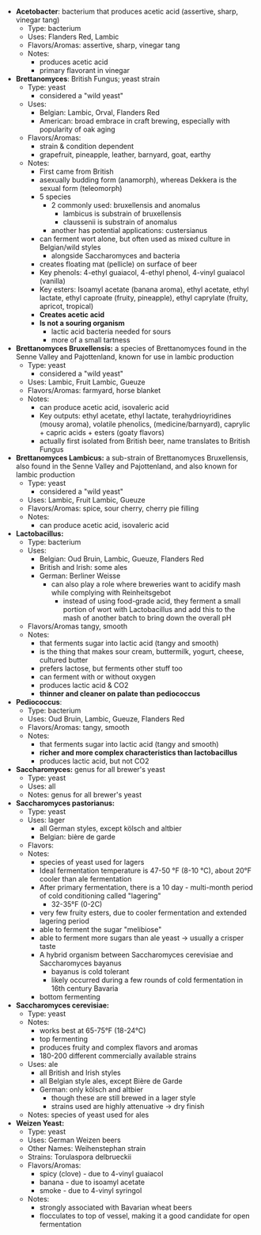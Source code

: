 * **Acetobacter**: bacterium that produces acetic acid (assertive, sharp, vinegar tang)
	* Type: bacterium
	* Uses: Flanders Red, Lambic
	* Flavors/Aromas: assertive, sharp, vinegar tang
	* Notes:
		* produces acetic acid
		* primary flavorant in vinegar
* **Brettanomyces**: British Fungus; yeast strain
	* Type: yeast
		* considered a "wild yeast"
	* Uses: 
		* Belgian: Lambic, Orval, Flanders Red
		* American: broad embrace in craft brewing, especially with popularity of oak aging
	* Flavors/Aromas:
		* strain & condition dependent
		* grapefruit, pineapple, leather, barnyard, goat, earthy
	* Notes: 
		* First came from British
		* asexually budding form (anamorph), whereas Dekkera is the sexual form (teleomorph)
		* 5 species
			* 2 commonly used: bruxellensis and anomalus
				* lambicus is substrain of bruxellensis
				* claussenii is substrain of anomalus
			* another has potential applications: custersianus
		* can ferment wort alone, but often used as mixed culture in Belgian/wild styles
			* alongside Saccharomyces and bacteria
		* creates floating mat (pellicle) on surface of beer
		* Key phenols: 4-ethyl guaiacol, 4-ethyl phenol, 4-vinyl guaiacol (vanilla)
		* Key esters: Isoamyl acetate (banana aroma), ethyl acetate, ethyl lactate, ethyl caproate (fruity, pineapple), ethyl caprylate (fruity, apricot, tropical)
		* **Creates acetic acid**
		* **Is not a souring organism**
			* lactic acid bacteria needed for sours
			* more of a small tartness
* **Brettanomyces Bruxellensis:** a species of Brettanomyces found in the Senne Valley and Pajottenland, known for use in lambic production
	* Type: yeast
		* considered a "wild yeast"
	* Uses: Lambic, Fruit Lambic, Gueuze
	* Flavors/Aromas: farmyard, horse blanket
	* Notes:
		* can produce acetic acid, isovaleric acid
		* Key outputs: ethyl acetate, ethyl lactate, terahydrioyridines (mousy aroma), volatile phenolics, (medicine/barnyard), caprylic + capric acids + esters (goaty flavors)
		* actually first isolated from British beer, name translates to British Fungus
* **Brettanomyces Lambicus:** a sub-strain of Brettanomyces Bruxellensis, also found in the Senne Valley and Pajottenland, and also known for lambic production
	* Type: yeast
		* considered a "wild yeast"
	* Uses: Lambic, Fruit Lambic, Gueuze
	* Flavors/Aromas: spice, sour cherry, cherry pie filling
	* Notes:
		* can produce acetic acid, isovaleric acid
* **Lactobacillus:** 
	* Type: bacterium 
	* Uses: 
		* Belgian: Oud Bruin, Lambic, Gueuze, Flanders Red
		* British and Irish: some ales
		* German: Berliner Weisse
			* can also play a role where breweries want to acidify mash while complying with Reinheitsgebot
				* instead of using food-grade acid, they ferment a small portion of wort with Lactobacillus and add this to the mash of another batch to bring down the overall pH
	* Flavors/Aromas tangy, smooth
	* Notes: 
		* that ferments sugar into lactic acid (tangy and smooth)
		* is the thing that makes sour cream, buttermilk, yogurt, cheese, cultured butter
		* prefers lactose, but ferments other stuff too
		* can ferment with or without oxygen
		* produces lactic acid & CO2
		* **thinner and cleaner on palate than pediococcus**
* **Pediococcus**: 
	* Type: bacterium 
	* Uses: Oud Bruin, Lambic, Gueuze, Flanders Red
	* Flavors/Aromas: tangy, smooth
	* Notes: 
		* that ferments sugar into lactic acid (tangy and smooth)
		* **richer and more complex characteristics than lactobacillus**
		* produces lactic acid, but not CO2
* **Saccharomyces:** genus for all brewer's yeast
	* Type: yeast
	* Uses: all
	* Notes: genus for all brewer's yeast
* **Saccharomyces pastorianus:** 
	* Type: yeast
	* Uses: lager
		* all German styles, except kölsch and altbier
		* Belgian: bière de garde
	* Flavors: 
	* Notes: 
		* species of yeast used for lagers
		* Ideal fermentation temperature is 47-50 °F (8-10 °C), about 20°F cooler than ale fermentation
		* After primary fermentation, there is a 10 day - multi-month period of cold conditioning called "lagering"
			* 32-35°F (0-2C)
		* very few fruity esters, due to cooler fermentation and extended lagering period
		* able to ferment the sugar "melibiose"
		* able to ferment more sugars than ale yeast -> usually a crisper taste
		* A hybrid organism between Saccharomyces cerevisiae and Saccharomyces bayanus
			* bayanus is cold tolerant
			* likely occurred during a few rounds of cold fermentation in 16th century Bavaria
		* bottom fermenting
* **Saccharomyces cerevisiae:** 
	* Type: yeast
	* Notes:
		* works best at 65-75°F (18-24°C)
		* top fermenting
		* produces fruity and complex flavors and aromas
		* 180-200 different commercially available strains
	* Uses: ale
		* all British and Irish styles
		* all Belgian style ales, except Bière de Garde
		* German: only kölsch and altbier
			* though these are still brewed in a lager style
			* strains used are highly attenuative -> dry finish
	* Notes: species of yeast used for ales
* **Weizen Yeast:**
	* Type: yeast
	* Uses: German Weizen beers
	* Other Names: Weihenstephan strain
	* Strains: Torulaspora delbrueckii
	* Flavors/Aromas: 
		* spicy (clove) - due to 4-vinyl guaiacol
		* banana - due to isoamyl acetate
		* smoke - due to 4-vinyl syringol
	* Notes:
		* strongly associated with Bavarian wheat beers
		* flocculates to top of vessel, making it a good candidate for open fermentation